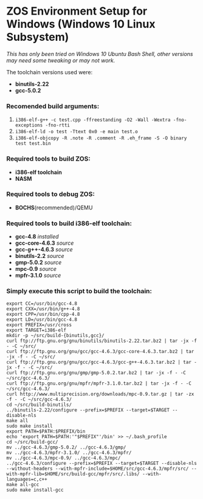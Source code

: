 # ZOS Environment Setup for Windows (Windows 10 Linux Subsystem)

*This has only been tried on Windows 10 Ubuntu Bash Shell, other versions may need some tweaking or may not work.*

The toolchain versions used were: 
- **binutils-2.22**
- **gcc-5.0.2**

### Recomended build arguments:
1. `i386-elf-g++ -c test.cpp -ffreestanding -O2 -Wall -Wextra -fno-exceptions -fno-rtti`
2. `i386-elf-ld -o test -Ttext 0x0 -e main test.o`
3. `i386-elf-objcopy -R .note -R .comment -R .eh_frame -S -O binary test test.bin`

### Required tools to build ZOS:
- **i386-elf toolchain**
- **NASM**

### Required tools to debug ZOS:
- **BOCHS**(recommended)/QEMU

### Required tools to build i386-elf toolchain:
- **gcc-4.8**			*installed*
- **gcc-core-4.6.3** 	*source*
- **gcc-g++-4.6.3**		*source*
- **binutils-2.2** 		*source*
- **gmp-5.0.2** 		*source*
- **mpc-0.9**			*source*
- **mpfr-3.1.0**		*source*

### Simply execute this script to build the toolchain:
	export CC=/usr/bin/gcc-4.8
	export CXX=/usr/bin/g++-4.8
	export CPP=/usr/bin/cpp-4.8
	export LD=/usr/bin/gcc-4.8
	export PREFIX=/usr/cross
	export TARGET=i386-elf
	mkdir -p ~/src/build-{binutils,gcc}/
	curl ftp://ftp.gnu.org/gnu/binutils/binutils-2.22.tar.bz2 | tar -jx -f - -C ~/src/
	curl ftp://ftp.gnu.org/gnu/gcc/gcc-4.6.3/gcc-core-4.6.3.tar.bz2 | tar -jx -f - -C ~/src/
	curl ftp://ftp.gnu.org/gnu/gcc/gcc-4.6.3/gcc-g++-4.6.3.tar.bz2 | tar -jx -f - -C ~/src/
	curl ftp://ftp.gnu.org/gnu/gmp/gmp-5.0.2.tar.bz2 | tar -jx -f - -C ~/src/gcc-4.6.3/
	curl ftp://ftp.gnu.org/gnu/mpfr/mpfr-3.1.0.tar.bz2 | tar -jx -f - -C ~/src/gcc-4.6.3/
	curl http://www.multiprecision.org/downloads/mpc-0.9.tar.gz | tar -zx -f - -C ~/src/gcc-4.6.3/
	cd ~/src/build-binutils/
	../binutils-2.22/configure --prefix=$PREFIX --target=$TARGET --disable-nls
	make all
	sudo make install
	export PATH=$PATH:$PREFIX/bin
	echo 'export PATH=$PATH:'"$PREFIX"'/bin' >> ~/.bash_profile
	cd ~/src/build-gcc/
	mv ../gcc-4.6.3/gmp-5.0.2/ ../gcc-4.6.3/gmp/
	mv ../gcc-4.6.3/mpfr-3.1.0/ ../gcc-4.6.3/mpfr/
	mv ../gcc-4.6.3/mpc-0.9/ ../gcc-4.6.3/mpc/
	../gcc-4.6.3/configure --prefix=$PREFIX --target=$TARGET --disable-nls --without-headers --with-mpfr-include=$HOME/src/gcc-4.6.3/mpfr/src/ --with-mpfr-lib=$HOME/src/build-gcc/mpfr/src/.libs/ --with-languages=c,c++
	make all-gcc
	sudo make install-gcc
